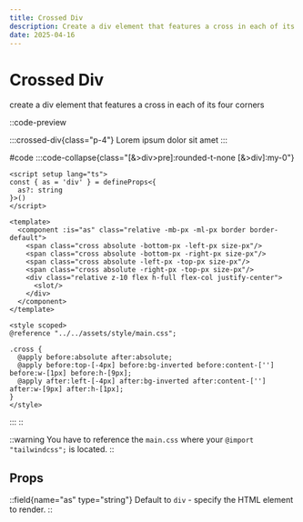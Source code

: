 ```yaml
---
title: Crossed Div
description: Create a div element that features a cross in each of its four corners
date: 2025-04-16
---
```


# Crossed Div

create a div element that features a cross in each of its four corners

::code-preview

:::crossed-div{class="p-4"}
Lorem ipsum dolor sit amet
:::

#code
:::code-collapse{class="[&>div>pre]:rounded-t-none [&>div]:my-0"}
```vue [CrossedDiv.vue]
<script setup lang="ts">
const { as = 'div' } = defineProps<{
  as?: string
}>()
</script>

<template>
  <component :is="as" class="relative -mb-px -ml-px border border-default">
    <span class="cross absolute -bottom-px -left-px size-px"/>
    <span class="cross absolute -bottom-px -right-px size-px"/>
    <span class="cross absolute -left-px -top-px size-px"/>
    <span class="cross absolute -right-px -top-px size-px"/>
    <div class="relative z-10 flex h-full flex-col justify-center">
      <slot/>
    </div>
  </component>
</template>

<style scoped>
@reference "../../assets/style/main.css";

.cross {
  @apply before:absolute after:absolute;
  @apply before:top-[-4px] before:bg-inverted before:content-[''] before:w-[1px] before:h-[9px];
  @apply after:left-[-4px] after:bg-inverted after:content-[''] after:w-[9px] after:h-[1px];
}
</style>
```
:::
::

::warning
You have to reference the `main.css` where your `@import "tailwindcss";` is located.
::

## Props

::field{name="as" type="string"}
Default to `div` - specify the HTML element to render.
::
